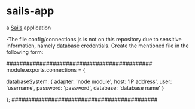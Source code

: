 # sails-app

a [Sails](http://sailsjs.org) application




-The file config/connections.js is not on this repository due to sensitive information, namely database credentials. Create the mentioned file in the following form:

############################################
module.exports.connections = {

  databaseSystem: {
    adapter: 'node module',
    host: 'IP address',
    user: 'username',
    password: 'password',
    database: 'database name'
  }

};
############################################
